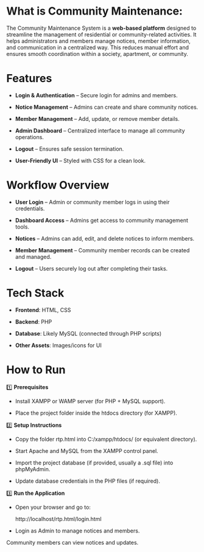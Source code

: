 # What is Community Maintenance: 

The Community Maintenance System is a **web-based platform** designed to streamline the management of residential or community-related activities. It helps administrators and members manage notices, member information, and communication in a centralized way. This reduces manual effort and ensures smooth coordination within a society, apartment, or community.
# Features

- **Login & Authentication** – Secure login for admins and members.

- **Notice Management** – Admins can create and share community notices.

- **Member Management** – Add, update, or remove member details.

- **Admin Dashboard** – Centralized interface to manage all community operations.

- **Logout** – Ensures safe session termination.

- **User-Friendly UI** – Styled with CSS for a clean look.
# Workflow Overview

* **User Login** – Admin or community member logs in using their credentials.

* **Dashboard Access** – Admins get access to community management tools.

* **Notices** – Admins can add, edit, and delete notices to inform members.

* **Member Management** – Community member records can be created and managed.

* **Logout** – Users securely log out after completing their tasks.
# Tech Stack

- **Frontend**: HTML, CSS

- **Backend**: PHP

- **Database**: Likely MySQL (connected through PHP scripts)

- **Other Assets**: Images/icons for UI
# How to Run
1️⃣ **Prerequisites**

   - Install XAMPP or WAMP server (for PHP + MySQL support).

   - Place the project folder inside the htdocs directory (for XAMPP).

2️⃣ **Setup Instructions**

   - Copy the folder rtp.html into C:/xampp/htdocs/ (or equivalent directory).

   - Start Apache and MySQL from the XAMPP control panel.

   - Import the project database (if provided, usually a .sql file) into phpMyAdmin.

   - Update database credentials in the PHP files (if required).

3️⃣ **Run the Application**

   - Open your browser and go to:

     http://localhost/rtp.html/login.html


   - Login as Admin to manage notices and members.

Community members can view notices and updates.
